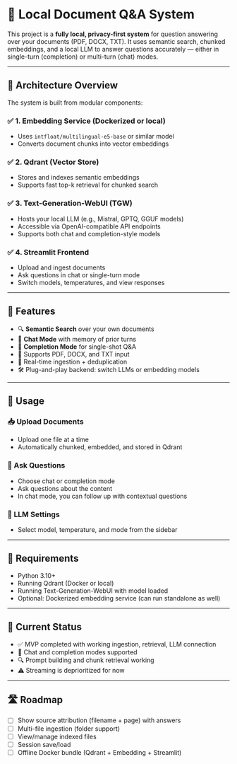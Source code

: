 # 🧠 Local Document Q&A System

This project is a **fully local, privacy-first system** for question answering over your documents (PDF, DOCX, TXT). It uses semantic search, chunked embeddings, and a local LLM to answer questions accurately — either in single-turn (completion) or multi-turn (chat) modes.

---

## 🔧 Architecture Overview

The system is built from modular components:

### ✅ 1. **Embedding Service** (Dockerized or local)
- Uses `intfloat/multilingual-e5-base` or similar model
- Converts document chunks into vector embeddings

### ✅ 2. **Qdrant** (Vector Store)
- Stores and indexes semantic embeddings
- Supports fast top-k retrieval for chunked search

### ✅ 3. **Text-Generation-WebUI (TGW)**
- Hosts your local LLM (e.g., Mistral, GPTQ, GGUF models)
- Accessible via OpenAI-compatible API endpoints
- Supports both chat and completion-style models

### ✅ 4. **Streamlit Frontend**
- Upload and ingest documents
- Ask questions in chat or single-turn mode
- Switch models, temperatures, and view responses

---

## 🚀 Features

- 🔍 **Semantic Search** over your own documents
- 💬 **Chat Mode** with memory of prior turns
- 🧠 **Completion Mode** for single-shot Q&A
- 📎 Supports PDF, DOCX, and TXT input
- 📁 Real-time ingestion + deduplication
- 🛠️ Plug-and-play backend: switch LLMs or embedding models

---

## 🧪 Usage

### 📥 Upload Documents
- Upload one file at a time
- Automatically chunked, embedded, and stored in Qdrant

### 💬 Ask Questions
- Choose chat or completion mode
- Ask questions about the content
- In chat mode, you can follow up with contextual questions

### 🧠 LLM Settings
- Select model, temperature, and mode from the sidebar

---

## 🧰 Requirements

- Python 3.10+
- Running Qdrant (Docker or local)
- Running Text-Generation-WebUI with model loaded
- Optional: Dockerized embedding service (can run standalone as well)

---

## 📌 Current Status

- ✅ MVP completed with working ingestion, retrieval, LLM connection
- 🔄 Chat and completion modes supported
- 🔍 Prompt building and chunk retrieval working
- ⚠️ Streaming is deprioritized for now

---

## 🛣️ Roadmap

- [ ] Show source attribution (filename + page) with answers
- [ ] Multi-file ingestion (folder support)
- [ ] View/manage indexed files
- [ ] Session save/load
- [ ] Offline Docker bundle (Qdrant + Embedding + Streamlit)
